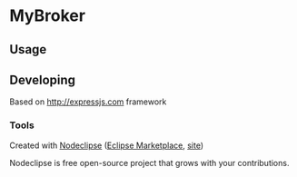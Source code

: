 

# MyBroker



## Usage



## Developing
Based on http://expressjs.com
framework


### Tools

Created with [Nodeclipse](https://github.com/Nodeclipse/nodeclipse-1)
 ([Eclipse Marketplace](http://marketplace.eclipse.org/content/nodeclipse), [site](http://www.nodeclipse.org))   
 

Nodeclipse is free open-source project that grows with your contributions.
